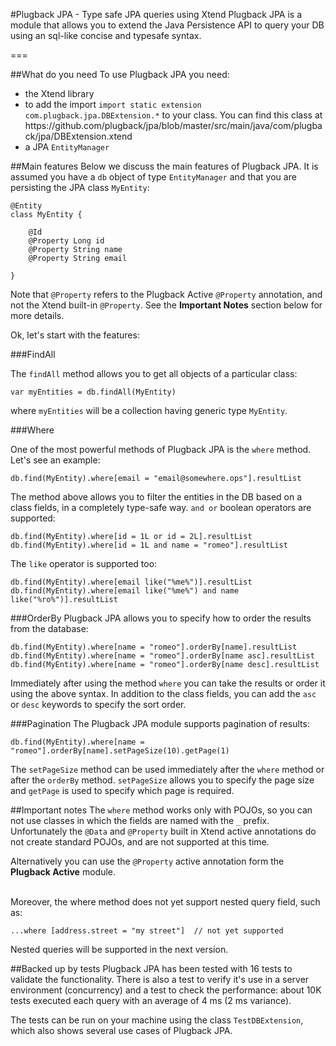 #Plugback JPA - Type safe JPA queries using Xtend
Plugback JPA is a module that allows you to extend the Java Persistence API to query your DB using an sql-like concise and typesafe syntax.

===

##What do you need
To use Plugback JPA you need:

<ul>
	<li>the Xtend library</li>
	<li>to add the import
		<code>import static extension com.plugback.jpa.DBExtension.*</code> to your class.
	You can find this class at https://github.com/plugback/jpa/blob/master/src/main/java/com/plugback/jpa/DBExtension.xtend
	</li>
	<li>a JPA <code>EntityManager</code></li>
</ul>


##Main features
Below we discuss the main features of Plugback JPA. It is assumed you have a <code>db</code> object
of type <code>EntityManager</code> and that you are persisting the JPA class <code>MyEntity</code>:

```xtend
@Entity
class MyEntity {

	@Id
	@Property Long id
	@Property String name
	@Property String email

}
```   

Note that <code>@Property</code> refers to the Plugback Active <code>@Property</code> annotation, and not the Xtend built-in <code>@Property</code>. See the <b>Important Notes</b> section below for more details.

Ok, let's start with the features:

###FindAll

The <code>findAll</code> method allows you to get all objects of a particular class:<br>
```xtend
var myEntities = db.findAll(MyEntity)
```
where <code>myEntities</code> will be a collection having generic type <code>MyEntity</code>.


###Where

One of the most powerful methods of Plugback JPA is the <code>where</code> method. Let's see an example:
   
```xtend
db.find(MyEntity).where[email = "email@somewhere.ops"].resultList
```
    

The method above allows you to filter the entities in the DB based on a class fields, in a completely type-safe way.
<code>and or</code> boolean operators are supported:

```xtend
db.find(MyEntity).where[id = 1L or id = 2L].resultList
db.find(MyEntity).where[id = 1L and name = "romeo"].resultList
```

The <code>like</code> operator is supported too:
```xtend
db.find(MyEntity).where[email like("%me%")].resultList
db.find(MyEntity).where[email like("%me%") and name like("%ro%")].resultList
```

###OrderBy
Plugback JPA allows you to specify how to order the results from the database:
```xtend
db.find(MyEntity).where[name = "romeo"].orderBy[name].resultList
db.find(MyEntity).where[name = "romeo"].orderBy[name asc].resultList
db.find(MyEntity).where[name = "romeo"].orderBy[name desc].resultList
```
Immediately after using the method <code>where</code> you can take the results or order it using the above syntax.
In addition to the class fields, you can add the <code>asc</code> or <code>desc</code> keywords to specify the sort order.
            
###Pagination
The Plugback JPA module supports pagination of results:

```xtend
db.find(MyEntity).where[name = "romeo"].orderBy[name].setPageSize(10).getPage(1)
```

The <code>setPageSize</code> method can be used immediately after the <code>where</code> method or after the <code>orderBy</code> method. <code>setPageSize</code> allows you to specify the page size and <code>getPage</code> is used to specify which page is required.
            
##Important notes
The <code>where</code> method works only with POJOs, so you can not use classes in which the fields are named with the <code>_</code> prefix. Unfortunately the <code>@Data</code> and <code>@Property</code> built in Xtend active annotations do not create standard POJOs, and are not supported at this time. <br>

Alternatively you can use the <code>@Property</code> active annotation form the <b>Plugback Active</b> module.<br><br>

Moreover, the where method does not yet support nested query field, such as:

```xtend
...where [address.street = "my street"]  // not yet supported
```

Nested queries will be supported in the next version.
            
##Backed up by tests
Plugback JPA has been tested with 16 tests to validate the functionality. There is also a test to verify it's use in a server environment (concurrency) and a test to check the performance: about 10K tests executed each query with an average of 4 ms (2 ms variance). <br>

The tests can be run on your machine using the class <code>TestDBExtension</code>, which also shows several use cases of Plugback JPA.
            
